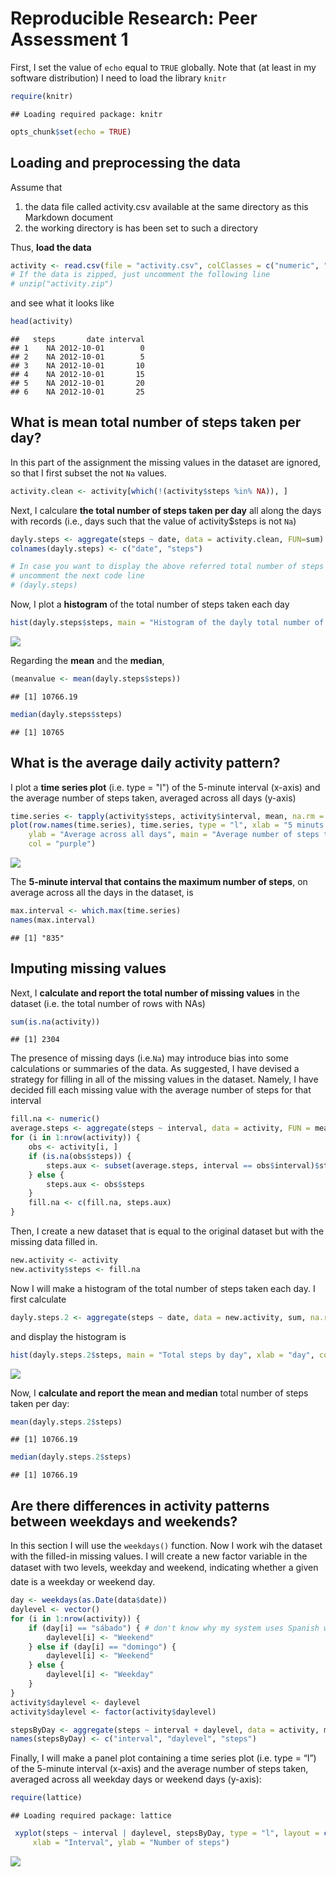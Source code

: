 # Reproducible Research: Peer Assessment 1
 

First, I set the value of `echo` equal to `TRUE` globally. Note that (at least in my software distribution) I need to load the library `knitr` 


```r
require(knitr)
```

```
## Loading required package: knitr
```

```r
opts_chunk$set(echo = TRUE)
```

## Loading and preprocessing the data
Assume that 

 1. the data file called activity.csv available at the same directory as this Markdown document
 2. the working directory is has been set to such a directory
 
Thus, **load the data**


```r
activity <- read.csv(file = "activity.csv", colClasses = c("numeric", "character", "numeric"))
# If the data is zipped, just uncomment the following line
# unzip("activity.zip")
```

and see what it looks like


```r
head(activity)
```

```
##   steps       date interval
## 1    NA 2012-10-01        0
## 2    NA 2012-10-01        5
## 3    NA 2012-10-01       10
## 4    NA 2012-10-01       15
## 5    NA 2012-10-01       20
## 6    NA 2012-10-01       25
```


## What is mean total number of steps taken per day?

In this part of the assignment  the missing values in the dataset are ignored, so that I first 
subset the not `Na` values.  


```r
activity.clean <- activity[which(!(activity$steps %in% NA)), ]
```

Next, I calculare **the total number of steps taken per day** 
all along the days with records (i.e., days such that the value of activity$steps is not `Na`)


```r
dayly.steps <- aggregate(steps ~ date, data = activity.clean, FUN=sum)
colnames(dayly.steps) <- c("date", "steps")
```



```r
# In case you want to display the above referred total number of steps taken per day, 
# uncomment the next code line
# (dayly.steps)
```


Now, I plot a **histogram** of the total number of steps taken each day


```r
hist(dayly.steps$steps, main = "Histogram of the dayly total number of steps",  xlab = "Number of steps", col = "purple" )
```

![](PA1_template_files/figure-html/unnamed-chunk-7-1.png) 


Regarding the **mean** and the **median**, 

```r
(meanvalue <- mean(dayly.steps$steps))
```

```
## [1] 10766.19
```

```r
median(dayly.steps$steps)
```

```
## [1] 10765
```



## What is the average daily activity pattern?

I plot a **time series plot** (i.e. type = "l") of the 5-minute interval (x-axis) and the average number of  steps taken, averaged across all days (y-axis)


```r
time.series <- tapply(activity$steps, activity$interval, mean, na.rm = TRUE)
plot(row.names(time.series), time.series, type = "l", xlab = "5 minuts interval", 
    ylab = "Average across all days", main = "Average number of steps taken", 
    col = "purple")
```

![](PA1_template_files/figure-html/unnamed-chunk-10-1.png) 

The **5-minute interval that contains the maximum  number of steps**, on average across all the days in the dataset, is 


```r
max.interval <- which.max(time.series)
names(max.interval)
```

```
## [1] "835"
```

## Imputing missing values
Next, I **calculate and report the total number of missing values** in the dataset (i.e. the total number of rows with NAs)


```r
sum(is.na(activity))
```

```
## [1] 2304
```

The presence of missing days (i.e.`Na`) may introduce bias into some calculations or summaries of the data. As suggested, I have devised a strategy for filling in all of the missing values in the dataset.  Namely, I have decided fill each missing value with the average 
number of steps for that interval


```r
fill.na <- numeric()
average.steps <- aggregate(steps ~ interval, data = activity, FUN = mean)
for (i in 1:nrow(activity)) {
    obs <- activity[i, ]
    if (is.na(obs$steps)) {
        steps.aux <- subset(average.steps, interval == obs$interval)$steps
    } else {
        steps.aux <- obs$steps
    }
    fill.na <- c(fill.na, steps.aux)
}
```



Then, I create a new dataset that is equal to the original dataset but with the missing data filled in.


```r
new.activity <- activity
new.activity$steps <- fill.na
```

Now I will make a histogram of the total number of steps taken each day. 
I first calculate 


```r
dayly.steps.2 <- aggregate(steps ~ date, data = new.activity, sum, na.rm = TRUE)
```

and display the histogram is


```r
hist(dayly.steps.2$steps, main = "Total steps by day", xlab = "day", col = "yellow")
```

![](PA1_template_files/figure-html/unnamed-chunk-16-1.png) 


Now, I **calculate and report the mean and median** total number of steps taken per day: 


```r
mean(dayly.steps.2$steps)
```

```
## [1] 10766.19
```


```r
median(dayly.steps.2$steps)
```

```
## [1] 10766.19
```

## Are there differences in activity patterns between weekdays and weekends?

In this section I will use the `weekdays()` function. Now I work wih the dataset with the filled-in missing  values. 
I will create a new factor variable in the dataset with two levels, weekday and weekend, indicating whether a given date is a weekday or weekend day.


```r
day <- weekdays(as.Date(data$date))
daylevel <- vector()
for (i in 1:nrow(activity)) {
    if (day[i] == "sábado") { # don't know why my system uses Spanish weekday names
        daylevel[i] <- "Weekend"
    } else if (day[i] == "domingo") {
        daylevel[i] <- "Weekend"
    } else {
        daylevel[i] <- "Weekday"
    }
}
activity$daylevel <- daylevel
activity$daylevel <- factor(activity$daylevel)

stepsByDay <- aggregate(steps ~ interval + daylevel, data = activity, mean)
names(stepsByDay) <- c("interval", "daylevel", "steps")
```

Finally, I will make a panel plot containing a time series plot (i.e. type = “l”) of the 5-minute interval (x-axis) and the average number of steps taken, averaged across all weekday days or weekend days (y-axis): 

```r
require(lattice)
```

```
## Loading required package: lattice
```

```r
 xyplot(steps ~ interval | daylevel, stepsByDay, type = "l", layout = c(1, 2), 
     xlab = "Interval", ylab = "Number of steps")
```

![](PA1_template_files/figure-html/unnamed-chunk-20-1.png) 


